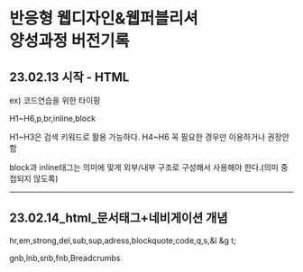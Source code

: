 <h1>반응형 웹디자인&웹퍼블리셔<br>양성과정 버전기록</h1>
<h2>23.02.13 시작 - HTML</h2>
<p>ex) 코드연습을 위한 타이핑</p>
<p>H1~H6,p,br,inline,block</p>
<p>H1~H3은 검색 키워드로 활용 가능하다. H4~H6 꼭 필요한 경우만 이용하거나 권장안함</p>
<p>block과 inline태그는 의미에 맞게 외부/내부 구조로 구성해서 사용해야 한다.(의미 중첩되지 않도록)</p>
<hr>
<h2>23.02.14_html_문서태그+네비게이션 개념</h2>
<p>hr,em,strong,del,sub,sup,adress,blockquote,code,q,s,&l &g t;</p>
<p>gnb,lnb,snb,fnb,Breadcrumbs</p>
